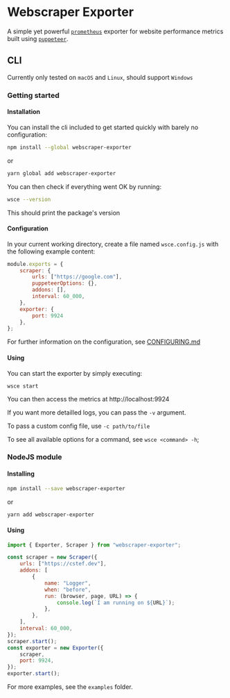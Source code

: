 # Webscraper Exporter

A simple yet powerful [`prometheus`](https://prometheus.io) exporter for website performance metrics built using [`puppeteer`](https://pptr.dev/).

## CLI 

Currently only tested on `macOS` and `Linux`, should support `Windows`

### Getting started

#### Installation

You can install the cli included to get started quickly with barely no configuration:

```bash
npm install --global webscraper-exporter 
```

or 

```bash
yarn global add webscraper-exporter
```

You can then check if everything went OK by running:
```bash
wsce --version
```
This should print the package's version

#### Configuration

In your current working directory, create a file named `wsce.config.js` with the following example content:

```js
module.exports = {
    scraper: {
        urls: ["https://google.com"],
        puppeteerOptions: {},
        addons: [],
        interval: 60_000,
    },
    exporter: {
        port: 9924
    },
};
```

For further information on the configuration, see [CONFIGURING.md](./docs/CONFIGURING.md)

#### Using

You can start the exporter by simply executing:

```
wsce start
```

You can then access the metrics at http://localhost:9924

If you want more detailled logs, you can pass the `-v` argument.

To pass a custom config file, use `-c path/to/file`

To see all available options for a command, see `wsce <command> -h`;

### NodeJS module

#### Installing

```bash
npm install --save webscraper-exporter 
```

or 

```bash
yarn add webscraper-exporter
```

#### Using
```js
import { Exporter, Scraper } from "webscraper-exporter";

const scraper = new Scraper({
    urls: ["https://cstef.dev"],
    addons: [
        {
            name: "Logger",
            when: "before",
            run: (browser, page, URL) => {
                console.log(`I am running on ${URL}`);
            },
        },
    ],
    interval: 60_000,
});
scraper.start();
const exporter = new Exporter({ 
    scraper, 
    port: 9924, 
});
exporter.start();
```
For more examples, see the `examples` folder.
